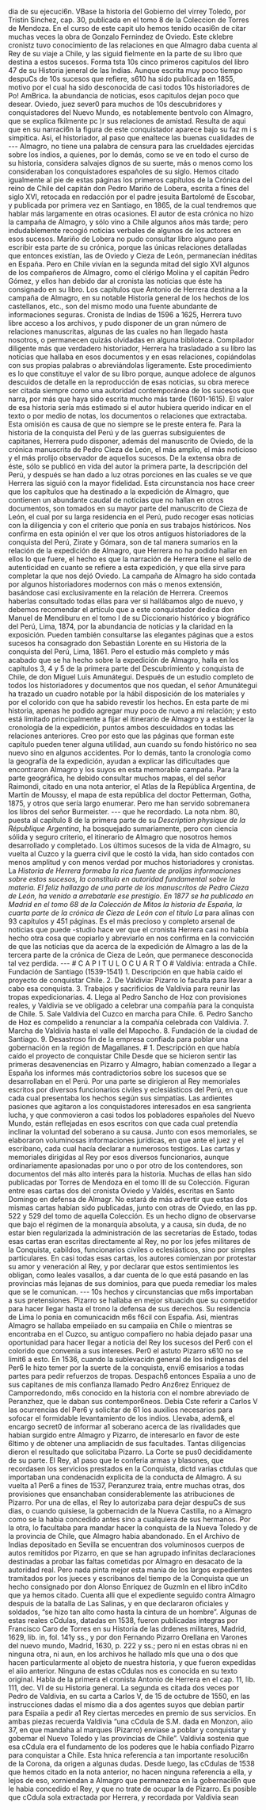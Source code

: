 dia de su ejecuci6n. VBase la historia del Gobierno del virrey Toledo, por Tristin Sinchez, cap. 30, publicada en el tomo 8 de la Coleccion de Torres de Mendoza. En el curso de este capit ulo hemos tenido ocasi6n de citar muchas veces la obra de Gonzalo Fernindez de Oviedo. Este cklebre cronistz tuvo conocimiento de las relaciones en que Almagro daba cuenta al Rey de su viaje a Chile, y las siguid fielmente en la parte de su libro que destina a estos sucesos. Forma tsta 10s cinco primeros capitulos del libro 47 de su Historia jeneral de las Indias. Aunque escrita muy poco tiempo despuCs de 10s sucesos que refiere, s610 ha sido publicada en 1855, motivo por el cual ha sido desconocida de casi todos 10s historiadores de Po! AmBrica. la abundancia de noticias, esos capitulos dejan poco que desear. Oviedo, juez sever0 para muchos de 10s descubridores y conquistadores del Nuevo Mundo, es notablemente bentvolo con Almagro, que se explica fkilmente pc )r sus relaciones de amistad. Resulta de aqui que en su narraci6n la figura de este conquistador aparece bajo su faz m i s simpitica. Asi, el historiador, al paso que enaltece las buenas cualidades de --- Almagro, no tiene una palabra de censura para las crueldades ejercidas sobre los indios, a quienes, por lo demás, como se ve en todo el curso de su historia, considera salvajes dignos de su suerte, más o menos como los consideraban los conquistadores españoles de su siglo. Hemos citado igualmente al pie de estas páginas los primeros capítulos de la Crónica del reino de Chile del capitán don Pedro Mariño de Lobera, escrita a fines del siglo XVI, retocada en redacción por el padre jesuita Bartolomé de Escobar, y publicada por primera vez en Santiago, en 1865, de la cual tendremos que hablar más largamente en otras ocasiones. El autor de esta crónica no hizo la campaña de Almagro, y sólo vino a Chile algunos años más tarde; pero indudablemente recogió noticias verbales de algunos de los actores en esos sucesos. Mariño de Lobera no pudo consultar libro alguno para escribir esta parte de su crónica, porque las únicas relaciones detalladas que entonces existían, las de Oviedo y Cieza de León, permanecían inéditas en España. Pero en Chile vivían en la segunda mitad del siglo XVI algunos de los compañeros de Almagro, como el clérigo Molina y el capitán Pedro Gómez, y ellos han debido dar al cronista las noticias que éste ha consignado en su libro. Los capítulos que Antonio de Herrera destina a la campaña de Almagro, en su notable Historia general de los hechos de los castellanos, etc., son del mismo modo una fuente abundante de informaciones seguras. Cronista de Indias de 1596 a 1625, Herrera tuvo libre acceso a los archivos, y pudo disponer de un gran número de relaciones manuscritas, algunas de las cuales no han llegado hasta nosotros, o permanecen quizás olvidadas en alguna biblioteca. Compilador diligente más que verdadero historiador, Herrera ha trasladado a su libro las noticias que hallaba en esos documentos y en esas relaciones, copiándolas con sus propias palabras o abreviándolas ligeramente. Este procedimiento es lo que constituye el valor de su libro porque, aunque adolece de algunos descuidos de detalle en la reproducción de esas noticias, su obra merece ser citada siempre como una autoridad contemporánea de los sucesos que narra, por más que haya sido escrita mucho más tarde (1601-1615). El valor de esa historia sería más estimado si el autor hubiera querido indicar en el texto o por medio de notas, los documentos o relaciones que extractaba. Esta omisión es causa de que no siempre se le preste entera fe. Para la historia de la conquista del Perú y de las guerras subsiguientes de capitanes, Herrera pudo disponer, además del manuscrito de Oviedo, de la crónica manuscrita de Pedro Cieza de León, el más amplio, el más noticioso y el más prolijo observador de aquellos sucesos. De la extensa obra de éste, sólo se publicó en vida del autor la primera parte, la descripción del Perú, y después se han dado a luz otras porciones en las cuales se ve que Herrera las siguió con la mayor fidelidad. Esta circunstancia nos hace creer que los capítulos que ha destinado a la expedición de Almagro, que contienen un abundante caudal de noticias que no hallan en otros documentos, son tomados en su mayor parte del manuscrito de Cieza de León, el cual por su larga residencia en el Perú, pudo recoger esas noticias con la diligencia y con el criterio que ponía en sus trabajos históricos. Nos confirma en esta opinión el ver que los otros antiguos historiadores de la conquista del Perú, Zirate y Gómara, son de tal manera sumarios en la relación de la expedición de Almagro, que Herrera no ha podido hallar en ellos lo que fuere, el hecho es que la narración de Herrera tiene el sello de autenticidad en cuanto se refiere a esta expedición, y que ella sirve para completar la que nos dejó Oviedo. La campaña de Almagro ha sido contada por algunos historiadores modernos con más o menos extensión, basándose casi exclusivamente en la relación de Herrera. Creemos haberlas consultado todas ellas para ver si hallábamos algo de nuevo, y debemos recomendar el artículo que a este conquistador dedica don Manuel de Mendiburu en el tomo I de su Diccionario histórico y biográfico del Perú, Lima, 1874, por la abundancia de noticias y la claridad en la exposición. Pueden también consultarse las elegantes páginas que a estos sucesos ha consagrado don Sebastián Lorente en su Historia de la conquista del Perú, Lima, 1861. Pero el estudio más completo y más acabado que se ha hecho sobre la expedición de Almagro, halla en los capítulos 3, 4 y 5 de la primera parte del Descubrimiento y conquista de Chile, de don Miguel Luis Amunátegui. Después de un estudio completo de todos los historiadores y documentos que nos quedan, el señor Amunátegui ha trazado un cuadro notable por la hábil disposición de los materiales y por el colorido con que ha sabido revestir los hechos. En esta parte de mi historia, apenas he podido agregar muy poco de nuevo a mi relación; y esto está limitado principalmente a fijar el itinerario de Almagro y a establecer la cronología de la expedición, puntos ambos descuidados en todas las relaciones anteriores. Creo por esto que las páginas que forman este capítulo pueden tener alguna utilidad, aun cuando su fondo histórico no sea nuevo sino en algunos accidentes. Por lo demás, tanto la cronología como la geografía de la expedición, ayudan a explicar las dificultades que encontraron Almagro y los suyos en esta memorable campaña. Para la parte geográfica, he debido consultar muchos mapas, el del señor Raimondi, citado en una nota anterior, el Atlas de la República Argentina, de Martín de Moussy, el mapa de esta república del doctor Petterman, Gotha, 1875, y otros que sería largo enumerar. Pero me han servido sobremanera los libros del señor Burmeister. --- que he recordado. La nota nbm. 80, puesta al capítulo 8 de la primera parte de su *Description physique de la République Argentina*, ha bosquejado sumariamente, pero con ciencia sólida y seguro criterio, el itinerario de Almagro que nosotros hemos desarrollado y completado. Los últimos sucesos de la vida de Almagro, su vuelta al Cuzco y la guerra civil que le costó la vida, han sido contados con menos amplitud y con menos verdad por muchos historiadores y cronistas. La *Historia de Herrera formaba la rica fuente de prolijas informaciones sobre estos sucesos, la constituía en autoridad fundamental sobre la materia. El feliz hallazgo de una parte de los manuscritos de Pedro Cieza de León, ha venido a arrebatarle ese prestigio. En 1877 se ha publicado en Madrid en el tomo 68 de la Colección de Mitos la historia de España, la cuarta parte de la crónica de Cieza de León con el título La* para alinas con 93 capítulos y 451 páginas. Es el más precioso y completo arsenal de noticias que puede -studio hace ver que el cronista Herrera casi no había hecho otra cosa que copiarlo y abreviarlo en nos confirma en la convicción de que las noticias que da acerca de la expedición de Almagro a las de la tercera parte de la crónica de Cieza de León, que permanece desconocida tal vez perdida. --- # C A P I T U L O C U A R T O # Valdivia: entrada a Chile. Fundación de Santiago (1539-1541) 1. Descripción en que había caído el proyecto de conquistar Chile. 2. De Valdivia: Pizarro lo faculta para llevar a cabo esa conquista. 3. Trabajos y sacrificios de Valdivia para reunir las tropas expedicionarias. 4. Llega al Pedro Sancho de Hoz con provisiones reales, y Valdivia se ve obligado a celebrar una compañía para la conquista de Chile. 5. Sale Valdivia del Cuzco en marcha para Chile. 6. Pedro Sancho de Hoz es compelido a renunciar a la compañía celebrada con Valdivia. 7. Marcha de Valdivia hasta el valle del Mapocho. 8. Fundación de la ciudad de Santiago. 9. Desastroso fin de la empresa confiada para poblar una gobernación en la región de Magallanes. # 1. Descripción en que había caído el proyecto de conquistar Chile Desde que se hicieron sentir las primeras desavenencias en Pizarro y Almagro, habían comenzado a llegar a España los informes más contradictorios sobre los sucesos que se desarrollaban en el Perú. Por una parte se dirigieron al Rey memoriales escritos por diversos funcionarios civiles y eclesiásticos del Perú, en que cada cual presentaba los hechos según sus simpatías. Las ardientes pasiones que agitaron a los conquistadores interesados en esa sangrienta lucha, y que conmovieron a casi todos los pobladores españoles del Nuevo Mundo, están reflejadas en esos escritos con que cada cual pretendía inclinar la voluntad del soberano a su causa. Junto con esos memoriales, se elaboraron voluminosas informaciones jurídicas, en que ante el juez y el escribano, cada cual hacía declarar a numerosos testigos. Las cartas y memoriales dirigidas al Rey por esos diversos funcionarios, aunque ordinariamente apasionadas por uno o por otro de los contendores, son documentos del más alto interés para la historia. Muchas de ellas han sido publicadas por Torres de Mendoza en el tomo III de su Colección. Figuran entre esas cartas dos del cronista Oviedo y Valdés, escritas en Santo Domingo en defensa de Almagr. No estará de más advertir que estas dos mismas cartas habían sido publicadas, junto con otras de Oviedo, en las pp. 522 y 529 del tomo de aquella Colección. Es un hecho digno de observarse que bajo el régimen de la monarquía absoluta, y a causa, sin duda, de no estar bien regularizada la administración de las secretarías de Estado, todas esas cartas eran escritas directamente al Rey, no por los jefes militares de la Conquista, cabildos, funcionarios civiles o eclesiásticos, sino por simples particulares. En casi todas esas cartas, los autores comienzan por protestar su amor y veneración al Rey, y por declarar que estos sentimientos les obligan, como leales vasallos, a dar cuenta de lo que está pasando en las provincias más lejanas de sus dominios, para que pueda remediar los males que se le comunican. --- 10s hechos y circunstancias que m6s importaban a sus pretensiones. Pizarro se hallaba en mejor situacidn que su competidor para hacer llegar hasta el trono la defensa de sus derechos. Su residencia de Lima lo ponia en comunicacidn m6s f6cil con Espafia. Asi, mientras Almagro se hallaba empeiiado en su campaiia en Chile o mientras se encontraba en el Cuzco, su antiguo compafiero no habia dejado pasar una oportunidad para hacer llegar a noticia del Rey los sucesos del Per6 con el colorido que convenia a sus intereses. Per0 el astuto Pizarro s610 no se limit6 a esto. En 1536, cuando la sublevacidn general de los indigenas del Per6 le hizo temer por la suerte de la conquista, envi6 emisarios a todas partes para pedir refuerzos de tropas. Despach6 entonces Espaiia a uno de sus capitanes de mis confianza llamado Pedro Anz6rez Enriquez de Camporredondo, m6s conocido en la historia con el nombre abreviado de Peranzhez, que le daban sus contempor6neos. Debia Cste referir a Carlos V las ocurrencias del Per6 y solicitar de 61 los auxilios necesarios para sofocar el formidable levantamiento de los indios. Llevaba, adem&#x26;, el encargo secret0 de informar a1 soberano acerca de las rivalidades que habian surgido entre Almagro y Pizarro, de interesarlo en favor de este 6ltimo y de obtener una ampliacidn de sus facultades. Tantas diligencias dieron el resultado que solicitaba Pizarro. La Corte se pus0 decididamente de su parte. El Rey, a1 paso que le conferia armas y blasones, que recordasen los servicios prestados en la Conquista, dictd varias ctdulas que importaban una condenacidn explicita de la conducta de Almagro. A su vuelta a1 Per6 a fines de 1537, Peranzurez traia, entre muchas otras, dos provisiones que ensanchaban considerablemente las atribuciones de Pizarro. Por una de ellas, el Rey lo autorizaba para dejar despuCs de sus dias, o cuando quisiese, la gobernacidn de la Nueva Castilla, no a Almagro como se la habia concedido antes sino a cualquiera de sus hermanos. Por la otra, lo facultaba para mandar hacer la conquista de la Nueva Toledo y de la provincia de Chile, que Almagro habia abandonado. En el Archivo de Indias depositado en Sevilla se encuentran dos voluminosos cuerpos de autos remitidos por Pizarro, en que se han agrupado infinitas declaraciones destinadas a probar las faltas cometidas por Almagro en desacato de la autoridad real. Pero nada pinta mejor esta mania de los largos expedientes tramitados por los jueces y escribanos del tiempo de la Conquista que un hecho consignado por don Alonso Enriquez de Guzmln en el libro inCdito que ya hemos citado. Cuenta alli que el expediente seguido contra Almagro despuis de la batalla de Las Salinas, y en que declararon oficiales y soldados, “se hizo tan alto como hasta la cintura de un hombre”. Algunas de estas reales cCdulas, datadas en 1538, fueron publicadas integras por Francisco Caro de Torres en su Historia de las drdenes militares, Madrid, 1629, lib. in, fol. 141y ss., y por don Fernando Pizarro Orellana en Varones del nuevo mundo, Madrid, 1630, p. 222 y ss.; pero ni en estas obras ni en ninguna otra, ni aun, en los archivos he hallado mls que una o dos que hacen particularmente al objeto de nuestra historia, y que fueron expedidas el aiio anterior. Ninguna de estas cCdulas nos es conocida en su texto original. Habla de la primera el cronista Antonio de Herrera en el cap. 11, lib. 111, dec. VI de su Historia general. La segunda es citada dos veces por Pedro de Valdivia, en su carta a Carlos V, de 15 de octubre de 1550, en las instrucciones dadas el mismo dia a dos agentes suyos que debian partir para Espaiia a pedir a1 Rey ciertas mercedes en premio de sus servicios. En ambas piezas recuerda Valdivia “una cCdula de S.M. dada en Monzon, aiio 37, en que mandaha al marques (Pizarro) enviase a poblar y conquistar y gobemar el Nuevo Toledo y las provincias de Chile”. Valdivia sostenia que esa cCdula era el fundamento de los poderes que le habia confiado Pizarro para conquistar a Chile. Esta hnica referencia a tan importante resoluci6n de la Corona, da origen a algunas dudas. Desde luego, las cCdulas de 1538 que hemos citado en la nota anterior, no hacen ninguna referencia a ella, y lejos de eso, xorniendan a Almagro que permanezca en la gobernaci6n que le habia concedido el Rey, y que no trate de ocupar la de Pizarro. Es posible que cCdula sola extractada por Herrera, y recordada por Valdivia sean